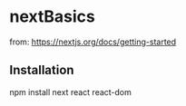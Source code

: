 # nextBasics
from: https://nextjs.org/docs/getting-started 

## Installation
npm install next react react-dom

